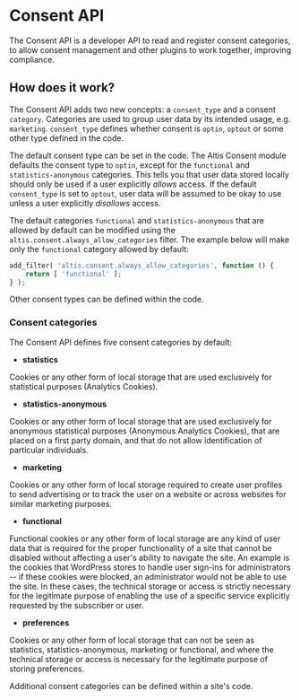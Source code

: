 # Consent API

The Consent API is a developer API to read and register consent categories, to allow consent management and other plugins to work
together, improving compliance.

## How does it work?

The Consent API adds two new concepts: a `consent_type` and a consent `category`. Categories are used to group user data by its
intended usage, e.g. `marketing`. `consent_type` defines whether consent is `optin`, `optout` or some other type defined in the
code.

The default consent type can be set in the code. The Altis Consent module defaults the consent type to `optin`, except for
the `functional` and `statistics-anonymous` categories. This tells you that user data stored locally should only be used if a user
explicitly _allows_ access. If the default `consent_type` is set to `optout`, user data will be assumed to be okay to use unless a
user explicitly _disallows_ access.

The default categories `functional` and `statistics-anonymous` that are allowed by default can be modified using
the `altis.consent.always_allow_categories` filter. The example below will make only the `functional` category allowed by default:

```php
add_filter( 'altis.consent.always_allow_categories', function () {
    return [ 'functional' ];
} );
```

Other consent types can be defined within the code.

### Consent categories

The Consent API defines five consent categories by default:

* **statistics**

Cookies or any other form of local storage that are used exclusively for statistical purposes (Analytics Cookies).

* **statistics-anonymous**

Cookies or any other form of local storage that are used exclusively for anonymous statistical purposes (Anonymous Analytics
Cookies), that are placed on a first party domain, and that do not allow identification of particular individuals.

* **marketing**

Cookies or any other form of local storage required to create user profiles to send advertising or to track the user on a website or
across websites for similar marketing purposes.

* **functional**

Functional cookies or any other form of local storage are any kind of user data that is required for the proper functionality of a
site that cannot be disabled without affecting a user's ability to navigate the site. An example is the cookies that WordPress
stores to handle user sign-ins for administrators -- if these cookies were blocked, an administrator would not be able to use the
site. In these cases, the technical storage or access is strictly necessary for the legitimate purpose of enabling the use of a
specific service explicitly requested by the subscriber or user.

* **preferences**

Cookies or any other form of local storage that can not be seen as statistics, statistics-anonymous, marketing or functional, and
where the technical storage or access is necessary for the legitimate purpose of storing preferences.

Additional consent categories can be defined within a site's code.
